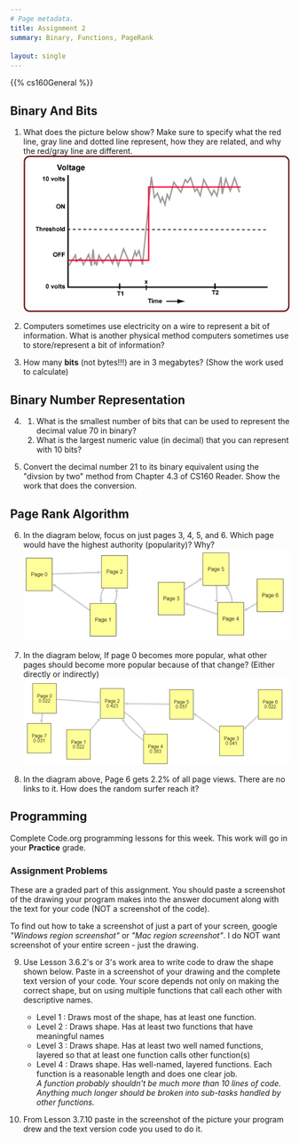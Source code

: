 ```yaml
---
# Page metadata.
title: Assignment 2
summary: Binary, Functions, PageRank

layout: single
---
```


{{% cs160General %}}

## Binary And Bits

1. What does the picture below show? Make sure to specify what the red line, gray line and dotted
line represent, how they are related, and why the red/gray line are different.
    ![Voltage Diagram](voltage_diagram.gif)

2. Computers sometimes use electricity on a wire to represent a bit of information.
What is another physical method computers sometimes use to store/represent a bit of information?

3. How many **bits** (not bytes!!!) are in 3 megabytes? (Show the work used to calculate)

## Binary Number Representation

4. 
    1. What is the smallest number of bits that can be used to represent the decimal value 70 in binary?
    2. What is the largest numeric value (in decimal) that you can represent with 10 bits?

5. Convert the decimal number 21 to its binary equivalent using the "divsion by two" method from
Chapter 4.3 of CS160 Reader.  Show the work that does the conversion.  

## Page Rank Algorithm

6. In the diagram below, focus on just pages 3, 4, 5, and 6. Which page would have
the highest authority (popularity)? Why?
    ![Page Rank Diagram 1](page_rank_fig1.png)
    

1. In the diagram below, If page 0 becomes more popular, what other pages should 
become more popular because of that change? (Either directly or indirectly)
    ![Page Rank Diagram 2](page_rank_fig2.png)

1. In the diagram above, Page 6 gets 2.2% of all page views. There are no links to it. How does
the random surfer reach it?

## Programming

Complete Code.org programming lessons for this week. This work will go in your
**Practice** grade.

### Assignment Problems
These are a graded part of this assignment. You should paste a screenshot of the drawing
your program makes into the answer document along with the text for your code (NOT a
screenshot of the code).

To find out how to take a screenshot of just a part of your screen, google
*"Windows region screenshot"* or *"Mac region screenshot"*.
I do NOT want screenshot of your entire screen - just the drawing.

9. Use Lesson 3.6.2's or 3's work area to write code to draw the shape shown below. Paste in a
screenshot of your drawing and the complete text version of your code. Your score depends not
only on making the correct shape, but on using multiple functions that call each other with
descriptive names.

    *  Level 1 : Draws most of the shape, has at least one function.
    *  Level 2 : Draws shape. Has at least two functions that have meaningful names
    *  Level 3 : Draws shape. Has at least two well named functions, layered so that at least one
    function calls other function(s)
    *  Level 4 : Draws shape. Has well-named, layered functions. Each function is a reasonable
    length and does one clear job.  
    *A function probably shouldn't be much more than 10 lines of code. Anything much longer should be broken into sub-tasks handled by other functions.*

10. From Lesson 3.7.10 paste in the screenshot of the picture your program drew and the text version code you used to do it.
